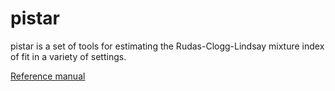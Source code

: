 pistar
==========

pistar is a set of tools for estimating the Rudas-Clogg-Lindsay mixture 
index of fit in a variety of settings.

[Reference manual](pistar_0.5.1_manual.pdf)
